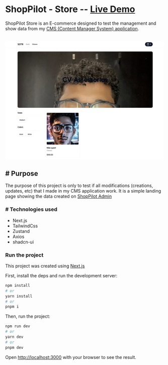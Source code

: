 # ShopPilot - Store -- [Live Demo](https://shoppilot-store.vercel.app)
ShopPilot Store is an E-commerce designed to test the management and show data from my [CMS (Content Manager System) application](https://shoppilot-admin.vercel.app).
<br /><br />

![Screenshots of the platform](./screenshot.png)

## # Purpose
The purpose of this project is only to test if all modifications (creations, updates, etc) that I made in my CMS application work. It is a simple landing page showing the data created on [ShopPilot Admin](https://shoppilot-admin.vercel.app)

### # Technologies used
- Next.js
- TailwindCss
- Zustand
- Axios
- shadcn-ui

### Run the project
This project was created using [Next.js](https://nextjs.org/)
<br />

First, install the deps and run the development server:
<br />
```bash
npm install 
# or
yarn install
# or
pnpm i
```
Then, run the project:
```bash
npm run dev
# or
yarn dev
# or
pnpm dev
```

Open [http://localhost:3000](http://localhost:3000) with your browser to see the result.
